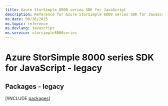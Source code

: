 ```yaml
---
title: Azure StorSimple 8000 series SDK for JavaScript
description: Reference for Azure StorSimple 8000 series SDK for JavaScript
ms.date: 08/26/2025
ms.topic: reference
ms.devlang: javascript
ms.service: storsimple8000series
---
```

# Azure StorSimple 8000 series SDK for JavaScript - legacy
## Packages - legacy
[!INCLUDE [packages](storsimple-8000-series-index.md)]